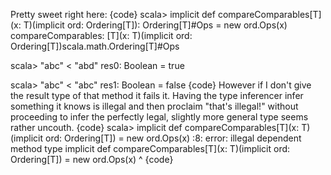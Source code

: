 Pretty sweet right here:
{code}
scala> implicit def compareComparables[T](x: T)(implicit ord: Ordering[T]): Ordering[T]#Ops = new ord.Ops(x)
compareComparables: [T](x: T)(implicit ord: Ordering[T])scala.math.Ordering[T]#Ops

scala> "abc" < "abd"
res0: Boolean = true

scala> "abc" < "abc"
res1: Boolean = false
{code} 
However if I don't give the result type of that method it fails it.  Having the type inferencer infer something it knows is illegal and then proclaim "that's illegal!" without proceeding to infer the perfectly legal, slightly more general type seems rather uncouth.
{code}
scala> implicit def compareComparables[T](x: T)(implicit ord: Ordering[T]) = new ord.Ops(x)
<console>:8: error: illegal dependent method type
       implicit def compareComparables[T](x: T)(implicit ord: Ordering[T]) = new ord.Ops(x)
                                                         ^
{code}

